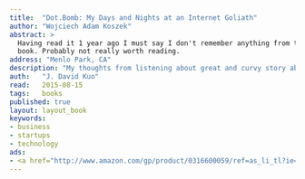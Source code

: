 ```yaml
---
title:	"Dot.Bomb: My Days and Nights at an Internet Goliath"
author: "Wojciech Adam Koszek"
abstract: >
  Having read it 1 year ago I must say I don't remember anything from this
  book. Probably not really worth reading.
address: "Menlo Park, CA"
description: "My thoughts from listening about great and curvy story about Value America"
auth:	"J. David Kuo"
read:	2015-08-15
tags:	books
published: true
layout: layout_book
keywords:
- business
- startups
- technology
ads:
- <a href="http://www.amazon.com/gp/product/0316600059/ref=as_li_tl?ie=UTF8&camp=1789&creative=390957&creativeASIN=0316600059&linkCode=as2&tag=wkoszek-20&linkId=54XCTO4RW56TV2RY"><img border="0" src="http://ws-na.amazon-adsystem.com/widgets/q?_encoding=UTF8&ASIN=0316600059&Format=_SL160_&ID=AsinImage&MarketPlace=US&ServiceVersion=20070822&WS=1&tag=wkoszek-20" ></a><img src="http://ir-na.amazon-adsystem.com/e/ir?t=wkoszek-20&l=as2&o=1&a=0316600059" width="1" height="1" border="0" alt="" style="border:none !important; margin:0px !important;" />
---
```


